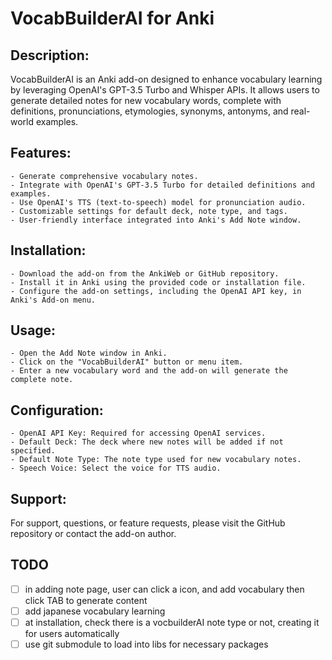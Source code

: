# VocabBuilderAI for Anki

## Description:
VocabBuilderAI is an Anki add-on designed to enhance vocabulary learning by leveraging OpenAI's GPT-3.5 Turbo and Whisper APIs. It allows users to generate detailed notes for new vocabulary words, complete with definitions, pronunciations, etymologies, synonyms, antonyms, and real-world examples.

## Features:
    - Generate comprehensive vocabulary notes.
    - Integrate with OpenAI's GPT-3.5 Turbo for detailed definitions and examples.
    - Use OpenAI's TTS (text-to-speech) model for pronunciation audio.
    - Customizable settings for default deck, note type, and tags.
    - User-friendly interface integrated into Anki's Add Note window.

## Installation:

    - Download the add-on from the AnkiWeb or GitHub repository.
    - Install it in Anki using the provided code or installation file.
    - Configure the add-on settings, including the OpenAI API key, in Anki's Add-on menu.

## Usage:

    - Open the Add Note window in Anki.
    - Click on the "VocabBuilderAI" button or menu item.
    - Enter a new vocabulary word and the add-on will generate the complete note.

## Configuration:

    - OpenAI API Key: Required for accessing OpenAI services.
    - Default Deck: The deck where new notes will be added if not specified.
    - Default Note Type: The note type used for new vocabulary notes.
    - Speech Voice: Select the voice for TTS audio.

## Support:
For support, questions, or feature requests, please visit the GitHub repository or contact the add-on author.
## TODO
- [ ] in adding note page, user can click a icon, and add vocabulary then click TAB to generate content
- [ ] add japanese vocabulary learning
- [ ] at installation, check there is a vocbuilderAI note type or not, creating it for users automatically
- [ ] use git submodule to load into libs for necessary packages